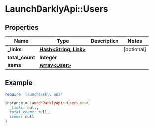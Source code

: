 # LaunchDarklyApi::Users

## Properties

| Name | Type | Description | Notes |
| ---- | ---- | ----------- | ----- |
| **_links** | [**Hash&lt;String, Link&gt;**](Link.md) |  | [optional] |
| **total_count** | **Integer** |  |  |
| **items** | [**Array&lt;User&gt;**](User.md) |  |  |

## Example

```ruby
require 'launchdarkly_api'

instance = LaunchDarklyApi::Users.new(
  _links: null,
  total_count: null,
  items: null
)
```

